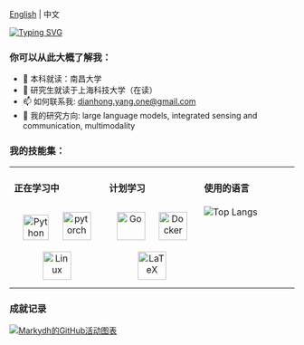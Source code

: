[English](./README.md) | 中文

[![Typing SVG](https://readme-typing-svg.demolab.com/?lines=emm...;What+Can+I+Say!&center=true&font=Lato&size=32&color=pink)](https://git.io/typing-svg)
### 你可以从此大概了解我：
- 🔭 本科就读：南昌大学
- 🌱 研究生就读于上海科技大学（在读）
- 📫 如何联系我: dianhong.yang.one@gmail.com
- 🔭 我的研究方向: large language models, integrated sensing and communication, multimodality

### 我的技能集：
<table><tr><td valign="top" width="32%">

#### 正在学习中
<div align="center">  
<a href="https://www.python.org/" target="_blank"><img style="margin: 10px" src="https://profilinator.rishav.dev/skills-assets/python-original.svg" alt="Python" height="45" /></a>
<a href="https://pytorch.org/" target="_blank"><img style="margin: 10px" src="https://profilinator.rishav.dev/skills-assets/pytorch-icon.svg" alt="pytorch" height="50" /></a>  
<a href="https://www.linux.org/" target="_blank"><img style="margin: 10px" src="https://profilinator.rishav.dev/skills-assets/linux-original.svg" alt="Linux" height="50" /></a>  
</div>

</td>
<td valign="top" width="32%">
  
#### 计划学习
<div align="center">  
<a href="https://go.dev/" target="_blank"><img style="margin: 10px" src="https://profilinator.rishav.dev/skills-assets/go-original.svg" alt="Go" height="50" /></a>  
<a href="https://www.docker.com/" target="_blank"><img style="margin: 10px" src="https://profilinator.rishav.dev/skills-assets/docker-original-wordmark.svg" alt="Docker" height="50" /></a>  
<a href="https://www.latex-project.org/" target="_blank"><img style="margin: 10px" src="https://profilinator.rishav.dev/skills-assets/latex.png" alt="LaTeX" height="50" /></a>   
</td>
<td valign="top" width="32%">

#### 使用的语言
![Top Langs](https://github-readme-stats.vercel.app/api/top-langs/?username=Markydh&layout=compact)

</tr></td></table>

### 成就记录

[![Markydh的GitHub活动图表](https://github-readme-activity-graph.vercel.app/graph?username=Markydh)](https://github.com/ashutosh00710/github-readme-activity-graph)
